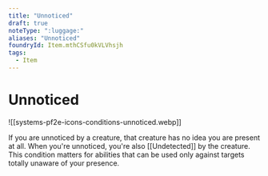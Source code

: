 ```yaml
---
title: "Unnoticed"
draft: true
noteType: ":luggage:"
aliases: "Unnoticed"
foundryId: Item.mthCSfu0kVLVhsjh
tags:
  - Item
---
```


# Unnoticed
![[systems-pf2e-icons-conditions-unnoticed.webp]]

If you are unnoticed by a creature, that creature has no idea you are present at all. When you're unnoticed, you're also [[Undetected]] by the creature. This condition matters for abilities that can be used only against targets totally unaware of your presence.
